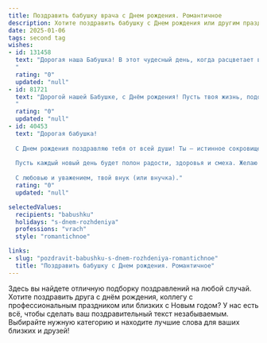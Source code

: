 ```yaml
---
title: Поздравить бабушку врача c Днем рождения. Романтичное
description: Хотите поздравить бабушку c Днем рождения или другим праздником? Наш ИИ создаст незабываемое поздравление, а вы обязательно выделитесь среди других.  
date: 2025-01-06
tags: second tag
wishes:
- id: 131458
  text: "Дорогая наша Бабушка! В этот чудесный день, когда расцветает всё вокруг, как и Ваша добрая душа, позвольте от всего сердца поздравить Вас с Днём рождения!  Вы – наш ангел-хранитель, врач с золотыми руками и бесконечной любовью в сердце. Ваши забота и нежность – бесценный дар, согревающий нас долгие годы.  Пусть этот день будет полон радости, света и самых прекрасных моментов, а каждый последующий год будет наполнен здоровьем, счастьем и окружающим Вас теплом. Мы Вас любим безмерно!
  "
  rating: "0"
  updated: "null"
- id: 81721
  text: "Дорогой нашей Бабушке, с Днём рождения! Пусть твоя жизнь, подобно нежному цветку, будет наполнена красотой, радостью и любовью. Спасибо за твою заботу, мудрость и свет, который ты даришь всем вокруг. Пусть каждый день будет полон ярких красок, а сердце всегда будет полно счастья!
  "
  rating: "0"
  updated: "null"
- id: 40453
  text: "Дорогая бабушка!
  
  С Днем рождения поздравляю тебя от всей души! Ты — истинное сокровище, в сердце твоем живет забота и доброта ко всем, кому ты дашь часть своей любви. Как врач, ты исцеляла не только тела, но и души, внося свет и надежду в жизни людей. Твоя мудрость и терпение — это тот дар, который согревает наше семейное гнездо.
  
  Пусть каждый новый день будет полон радости, здоровья и смеха. Желаю тебе счастья, как звёзд на небе, и пусть они всегда освещают твой путь. Ты — наша гордость и вдохновение.
  
  С любовью и уважением, твой внук (или внучка)."
  rating: "0"
  updated: "null"

selectedValues:
  recipients: "babushku"
  holidays: "s-dnem-rozhdeniya"
  professions: "vrach"
  style: "romantichnoe"

links:
- slug: "pozdravit-babushku-s-dnem-rozhdeniya-romantichnoe"
  title: "Поздравить бабушку c Днем рождения. Романтичное"
---
```


Здесь вы найдете отличную подборку поздравлений на любой случай.
Хотите поздравить друга с днём рождения, коллегу с профессиональным праздником или близких с Новым годом? У нас есть всё, чтобы сделать ваш поздравительный текст незабываемым. Выбирайте нужную категорию и находите лучшие слова для ваших близких и друзей!
